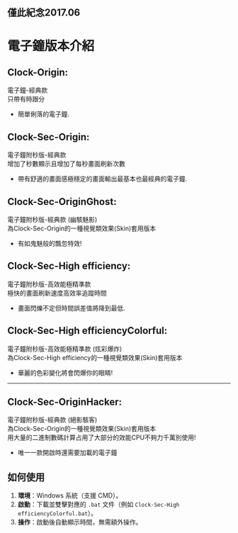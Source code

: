 ## 僅此紀念2017.06
# 電子鐘版本介紹

## Clock-Origin:  
電子鐘-經典款  
只帶有時跟分  
- 簡單俐落的電子鐘.

## Clock-Sec-Origin:  
電子鐘附秒版-經典款  
增加了秒數顯示且增加了每秒畫面刷新次數  
- 帶有舒適的畫面感極穩定的畫面輸出最基本也最經典的電子鐘.

## Clock-Sec-OriginGhost:  
電子鐘附秒版-經典款 (幽駭魅影)  
為Clock-Sec-Origin的一種視覺類效果(Skin)套用版本  
- 有如鬼魅般的飄忽特效!

## Clock-Sec-High efficiency:  
電子鐘附秒版-高效能極精準款  
極快的畫面刷新速度高效率追蹤時間  
- 畫面閃爍不定但時間誤差值將降到最低.

## Clock-Sec-High efficiencyColorful:  
電子鐘附秒版-高效能極精準款 (炫彩爆炸)  
為Clock-Sec-High efficiency的一種視覺類效果(Skin)套用版本  
- 華麗的色彩變化將會閃爆你的眼睛!

---

## Clock-Sec-OriginHacker:  
電子鐘附秒版-經典款 (絕影駭客)  
為Clock-Sec-Origin的一種視覺類效果(Skin)套用版本  
用大量的二進制數碼計算占用了大部分的效能CPU不夠力千萬別使用!  
- 唯一一款開啟時還需要加載的電子鐘

## 如何使用

1. **環境**：Windows 系統（支援 CMD）。  
2. **啟動**：下載並雙擊對應的 `.bat` 文件（例如 `Clock-Sec-High efficiencyColorful.bat`）。  
3. **操作**：啟動後自動顯示時間，無需額外操作。  

